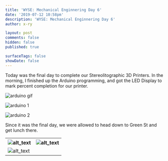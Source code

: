 ```yaml
---
title: 'WYSE: Mechanical Enginnering Day 6'
date: '2019-07-12 10:58pm'
description: 'WYSE: Mechanical Enginnering Day 6'
author: x-ry

layout: post
comments: false
hidden: false
published: true

surfaceTags: false
showDate: false
---
```


Today was the final day to complete our Stereolitographic 3D Printers. 
In the morning, I finished up the Arduino programming, and got the LED Display to mark percent completion for our printer.

![arduino gif](https://x-ry.github.io/assets/images/WYSE/7.12/arduino.gif)

![arduino 1](https://x-ry.github.io/assets/images/WYSE/7.12/arduino1.jpg)

![arduino 2](https://x-ry.github.io/assets/images/WYSE/7.12/arduino2.png)

Since it was the final day, we were allowed to head down to Green St and get lunch there.


<table>
  <tr>
    <th> <img src="https://x-ry.github.io/assets/images/WYSE/7.12/lunch1.jpg" width="" alt="alt_text" title="image_tooltip"> </th>
    <th> <img src="https://x-ry.github.io/assets/images/WYSE/7.12/lunch3.jpg" width="" alt="alt_text" title="image_tooltip"> </th>
  </tr>
  <tr>
    <td> <img src="https://x-ry.github.io/assets/images/WYSE/7.12/lunch4.jpg" width="" alt="alt_text" title="image_tooltip"> </td>
  </tr>
</table>
<!--
![lunch 1](https://x-ry.github.io/assets/images/WYSE/7.12/lunch1.jpg)

![lunch 3](https://x-ry.github.io/assets/images/WYSE/7.12/lunch3.jpg)

![lunch 4](https://x-ry.github.io/assets/images/WYSE/7.12/lunch4.jpg)
-->

In the afternoon, we learned about the ways fluids interact and are structured, and simulated that using bubbles. 

![bubble presentation](https://x-ry.github.io/assets/images/WYSE/7.12/bubbles/bubble-pro.JPG)

When we think of bubbles created with bubble blowers or rings, we think of them as flat, 2D. However, if we use a 3D bubble blower, it's more efficient for the bubble to be formed by a 3 dimensional shape at the center of the bubble blower, so it creates tetrahedron and icosohedron shaped bubbles. Kinda like our Liquid 3D printers, except working from the outside in instead of top to bottom!

![bubble 1](https://x-ry.github.io/assets/images/WYSE/7.12/bubbles/bubble-make1.JPG)

![bubble 2](https://x-ry.github.io/assets/images/WYSE/7.12/bubbles/bubble-make2.JPG)

Towards the end of the day, we got more time to complete our Stereolitographic 3D printers. We hooked it up to the computer and projector, so slides that appear on the screen woudl be projected into our printer, which would create the 3d image.

![3d 1](https://x-ry.github.io/assets/images/WYSE/7.12/3d1.jpg)

![3d 2](https://x-ry.github.io/assets/images/WYSE/7.12/3d2.jpg)

![3d 3](https://x-ry.github.io/assets/images/WYSE/7.12/3d3.jpg)

![3d 4](https://x-ry.github.io/assets/images/WYSE/7.12/3d4.jpg)

For our final day of class, we took a group photo together.

![group photo!](https://x-ry.github.io/assets/images/WYSE/7.12/group.JPG)



WYSE Posts:

[Day 1](https://x-ry.github.io/WYSE1/) [Day 2](https://x-ry.github.io/WYSE2/) [Day 3](https://x-ry.github.io/WYSE3/) [Day 4](https://x-ry.github.io/WYSE4/) [Day 5](https://x-ry.github.io/WYSE5/) [Day 6](https://x-ry.github.io/WYSE6/)